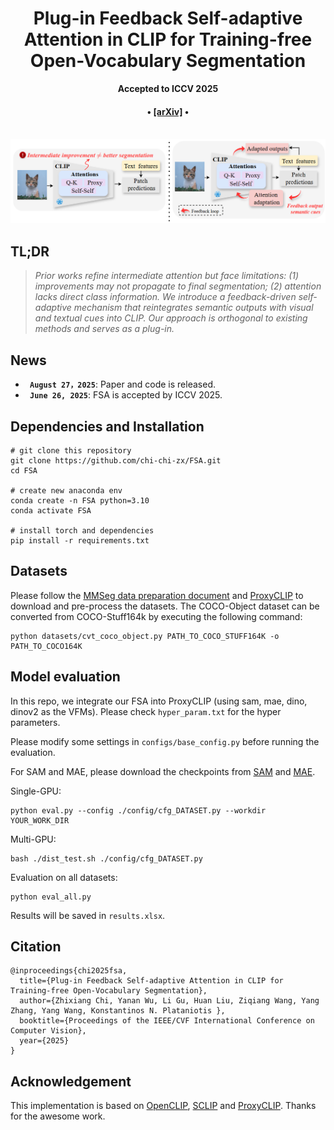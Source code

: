 <div align="center">

<h1>Plug-in Feedback Self-adaptive Attention in CLIP for
Training-free Open-Vocabulary Segmentation</h1>

<div>
    <strong>Accepted to ICCV 2025</strong>
</div>


<div>
    <h4 align="center">
        • <a href="https://arxiv.org/abs/2508.20265" target='_blank'>[arXiv]</a> •
    </h4>
</div>

<br>
<div>
  <img src="assets/framework.png" width="700px"/>
</div>

</div>

## TL;DR
> *Prior works refine intermediate attention but face limitations: (1) improvements may not propagate to final segmentation; (2) attention lacks direct class information. We introduce a feedback-driven self-adaptive mechanism that reintegrates semantic outputs with visual and textual cues into CLIP. Our approach is orthogonal to existing methods and serves as a plug-in.*

## News
* **` August 27，2025`**: Paper and code is released.
* **` June 26, 2025`**: FSA is accepted by ICCV 2025.

## Dependencies and Installation


```
# git clone this repository
git clone https://github.com/chi-chi-zx/FSA.git
cd FSA

# create new anaconda env
conda create -n FSA python=3.10
conda activate FSA

# install torch and dependencies
pip install -r requirements.txt
```


## Datasets
Please follow the [MMSeg data preparation document](https://github.com/open-mmlab/mmsegmentation/blob/main/docs/en/user_guides/2_dataset_prepare.md) and [ProxyCLIP](https://github.com/mc-lan/ProxyCLIP/tree/main) to download and pre-process the datasets. 
The COCO-Object dataset can be converted from COCO-Stuff164k by executing the following command:

```
python datasets/cvt_coco_object.py PATH_TO_COCO_STUFF164K -o PATH_TO_COCO164K
```

## Model evaluation

In this repo, we integrate our FSA into ProxyCLIP (using sam, mae, dino, dinov2 as the VFMs). Please check `hyper_param.txt` for the hyper parameters.

Please modify some settings in `configs/base_config.py` before running the evaluation.

For SAM and MAE, please download the checkpoints from [SAM](https://github.com/facebookresearch/segment-anything#model-checkpoints) and [MAE](https://github.com/facebookresearch/mae).



Single-GPU:

```
python eval.py --config ./config/cfg_DATASET.py --workdir YOUR_WORK_DIR
```

Multi-GPU:
```
bash ./dist_test.sh ./config/cfg_DATASET.py
```

Evaluation on all datasets:
```
python eval_all.py
```
Results will be saved in `results.xlsx`.


## Citation

```
@inproceedings{chi2025fsa,
  title={Plug-in Feedback Self-adaptive Attention in CLIP for Training-free Open-Vocabulary Segmentation},
  author={Zhixiang Chi, Yanan Wu, Li Gu, Huan Liu, Ziqiang Wang, Yang Zhang, Yang Wang, Konstantinos N. Plataniotis },
  booktitle={Proceedings of the IEEE/CVF International Conference on Computer Vision},
  year={2025}
}
```

## Acknowledgement
This implementation is based on [OpenCLIP](https://github.com/mlfoundations/open_clip), [SCLIP](https://github.com/wangf3014/SCLIP) and [ProxyCLIP](https://github.com/mc-lan/ProxyCLIP/tree/main). Thanks for the awesome work.
